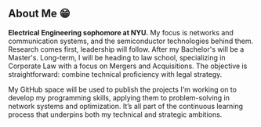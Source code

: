 ## About Me 😁

**Electrical Engineering sophomore at NYU.** My focus is networks and communication systems, and the semiconductor technologies behind them. Research comes first, leadership will follow. After my Bachelor's will be a Master's. Long-term, I will be heading to law school, specializing in Corporate Law with a focus on Mergers and Acquisitions. The objective is straightforward: combine technical proficiency with legal strategy.

My GitHub space will be used to publish the projects I'm working on to develop my programming skills, applying them to problem-solving in network systems and optimization. It’s all part of the continuous learning process that underpins both my technical and strategic ambitions.
